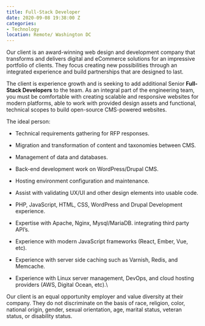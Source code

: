 ```yaml
---
title: Full-Stack Developer
date: 2020-09-08 19:38:00 Z
categories:
- Technology
location: Remote/ Washington DC
---
```


Our client is an award-winning web design and development company that transforms and delivers digital and eCommerce solutions for an impressive portfolio of clients. They focus creating new possibilities through an integrated experience and build partnerships that are designed to last.

The client is experience growth and is seeking to add additional Senior **Full-Stack Developers** to the team. As an integral part of the engineering team, you must be comfortable with creating scalable and responsive websites for modern platforms, able to work with provided design assets and functional, technical scopes to build open-source CMS-powered websites.

The ideal person:

* Technical requirements gathering for RFP responses.

* Migration and transformation of content and taxonomies between CMS.

* Management of data and databases.

* Back-end development work on WordPress/Drupal CMS.

* Hosting environment configuration and maintenance.

* Assist with validating UX/UI and other design elements into usable code.

* PHP, JavaScript, HTML, CSS, WordPress and Drupal Development experience.

* Expertise with Apache, Nginx, Mysql/MariaDB. integrating third party API’s.

* Experience with modern JavaScript frameworks (React, Ember, Vue, etc).

* Experience with server side caching such as Varnish, Redis, and Memcache.

* Experience with Linux server management, DevOps, and cloud hosting providers (AWS, Digital Ocean, etc).\

Our client is an equal opportunity employer and value diversity at their company. They do not discriminate on the basis of race, religion, color, national origin, gender, sexual orientation, age, marital status, veteran status, or disability status.